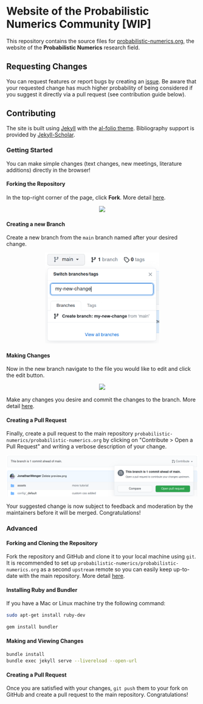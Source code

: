 # Website of the Probabilistic Numerics Community [WIP]

This repository contains the source files for [probabilistic-numerics.org](probabilistic-numerics.org), the website of the **Probabilistic Numerics** research field.

## Requesting Changes

You can request features or report bugs by creating an [issue](https://github.com/probabilistic-numerics/probabilistic-numerics.org/issues). Be aware that your requested change has much higher probability of being considered if you suggest it directly via a pull request (see contribution guide below).

## Contributing

The site is built using [Jekyll](https://jekyllrb.com/) with the [al-folio theme](https://github.com/alshedivat/al-folio). Bibliography support is provided by [Jekyll-Scholar](https://github.com/inukshuk/jekyll-scholar).

### Getting Started

You can make simple changes (text changes, new meetings, literature additions) directly in the browser!

#### Forking the Repository

In the top-right corner of the page, click **Fork**. More detail [here](https://docs.github.com/en/get-started/quickstart/fork-a-repo#forking-a-repository).

<div align="center">
    <img src="https://docs.github.com/assets/images/help/repository/fork_button.jpg" width=400>
</div>

#### Creating a new Branch

Create a new branch from the `main` branch named after your desired change.

<div align="center">
    <img src="assets/img/contributing/creating_a_branch.png" width=300>
</div>

#### Making Changes

Now in the new branch navigate to the file you would like to edit and click the edit button.

<div align="center">
    <img src="https://docs.github.com/assets/images/help/repository/edit-file-edit-button.png" width=300>
</div>

Make any changes you desire and commit the changes to the branch. More detail [here](https://docs.github.com/en/github/managing-files-in-a-repository/managing-files-on-github/editing-files-in-your-repository).

#### Creating a Pull Request

Finally, create a pull request to the main repository `probabilistic-numerics/probabilistic-numerics.org` by clicking on "Contribute > Open a Pull Request" and writing a verbose description of your change.

<div align="center">
    <img src="assets/img/contributing/creating_a_pr.png" width=600>
</div>

Your suggested change is now subject to feedback and moderation by the maintainers before it will be merged. Congratulations!

### Advanced

#### Forking and Cloning the Repository
Fork the repository and GitHub and clone it to your local machine using `git`. It is recommended to set up `probabilistic-numerics/probabilistic-numerics.org` as a second `upstream` remote so you can easily keep up-to-date with the main repository. More detail [here](https://git-scm.com/book/en/v2/Git-Basics-Working-with-Remotes).

#### Installing Ruby and Bundler

If you have a Mac or Linux machine try the following command:

```bash
sudo apt-get install ruby-dev
```

```bash
gem install bundler
```

#### Making and Viewing Changes

```bash
bundle install
bundle exec jekyll serve --livereload --open-url
```


#### Creating a Pull Request
Once you are satisfied with your changes, `git push` them to your fork on GitHub and create a pull request to the main repository. Congratulations!
